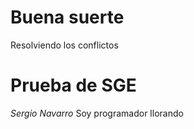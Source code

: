 # Buena suerte
Resolviendo los conflictos
# Prueba de SGE
*Sergio* *Navarro*
Soy programador llorando
